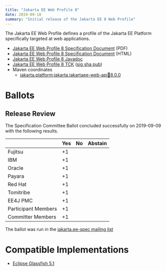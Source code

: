 ```yaml
---
title: "Jakarta EE Web Profile 8"
date: 2019-09-10
summary: "Initial release of the Jakarta EE 8 Web Profile"
---
```

The Jakarta EE Web Profile defines a profile of the Jakarta EE Platform specifically targeted at web applications.

* [Jakarta EE Web Profile 8 Specification Document](./webprofile-spec-8.pdf) (PDF)
* [Jakarta EE Web Profile 8 Specification Document](./webprofile-spec-8.html) (HTML)
* [Jakarta EE Web Profile 8 Javadoc](./apidocs)
* [Jakarta EE Web Profile 8 TCK](https://download.eclipse.org/jakartaee/platform/8/jakarta-jakartaeetck-8.0.1.zip) ([sig](https://download.eclipse.org/jakartaee/platform/8/jakarta-jakartaeetck-8.0.1.zip.sig),[sha](https://download.eclipse.org/jakartaee/platform/8/jakarta-jakartaeetck-8.0.1.zip.sha256),[pub](https://raw.githubusercontent.com/jakartaee/specification-committee/master/jakartaee-spec-committee.pub))
* Maven coordinates
  * [jakarta.platform:jakarta.jakartaee-web-api:jar:8.0.0](https://search.maven.org/artifact/jakarta.platform/jakarta.jakartaee-web-api/8.0.0/jar)

# Ballots

## Release Review

The Specification Committee Ballot concluded successfully on 2019-09-09 with the following results.

|                       |  Yes    | No      | Abstain  |
|-----------------------|---------|---------|----------|
|Fujitsu                |   +1    |         |          |
|IBM                    |   +1    |         |          |
|Oracle                 |   +1    |         |          |
|Payara                 |   +1    |         |          |
|Red Hat                |   +1    |         |          |
|Tomitribe              |   +1    |         |          |
|EE4J PMC               |   +1    |         |          |
|Participant Members    |   +1    |         |          |
|Committer Members      |   +1    |         |          |

The ballot was run in the [jakarta.ee-spec mailing list](https://www.eclipse.org/lists/jakarta.ee-spec/msg00533.html)

# Compatible Implementations

* [Eclipse Glassfish 5.1](https://projects.eclipse.org/projects/ee4j.glassfish/downloads)
